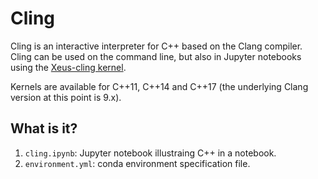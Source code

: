 # Cling

Cling is an interactive interpreter for C++ based on the Clang compiler.
Cling can be used on the command line, but also in Jupyter notebooks using
the [Xeus-cling kernel](https://github.com/jupyter-xeus/xeus-cling/).

Kernels are available for C++11, C++14 and C++17 (the underlying Clang version
at this point is 9.x).


## What is it?

1. `cling.ipynb`: Jupyter notebook illustraing C++ in a notebook.
1. `environment.yml`: conda environment specification file.
